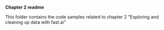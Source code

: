 **Chapter 2 readme**

This folder contains the code samples related to chapter 2 "Exploring and cleaning up data with fast.ai"


